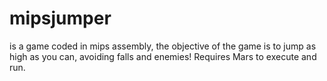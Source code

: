 # mipsjumper
is a game coded in mips assembly, the objective of the game is to jump as high as you can, avoiding falls and enemies! Requires Mars to execute and run.
